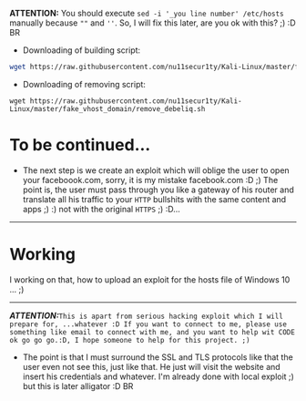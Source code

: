**ATTENTION:** You should execute `sed -i '_you line number' /etc/hosts` manually because `""` and `''`.
So, I will fix this later, are you ok with this?  ;) :D
BR

- Downloading of building script:
```bash
wget https://raw.githubusercontent.com/nu11secur1ty/Kali-Linux/master/fake_vhost_domain/debelhui.sh
```
- Downloading of removing script:
```bas
wget https://raw.githubusercontent.com/nu11secur1ty/Kali-Linux/master/fake_vhost_domain/remove_debeliq.sh
```
# To be continued...
- The next step is we create an exploit which will oblige the user to open your faceboook.com, sorry, it is my mistake facebook.com :D ;)
 The point is, the user must pass through you like a gateway of his router and translate all his traffic to your `HTTP` bullshits with the same content and apps ;) :) not with the original `HTTPS` ;) :D...

----------------------------------------------------------------------------------------------------------------------
# Working
I working on that, how to upload an exploit for the hosts file of Windows 10 ... ;)

----------------------------------------------------------------------------------------------------------------------
***ATTENTION:***`This is apart from serious hacking exploit which I will prepare for, ...whatever :D If you want to connect to me, please use something like email to connect with me, and you want to help wit CODE ok go go go.:D, I hope someone to help for this project. ;)`

- The point is that I must surround the SSL and TLS protocols like that the user even not see this, just like that. He just will visit the website and insert his credentials and whatever. I'm already done with local exploit ;) but this is later alligator :D
BR
